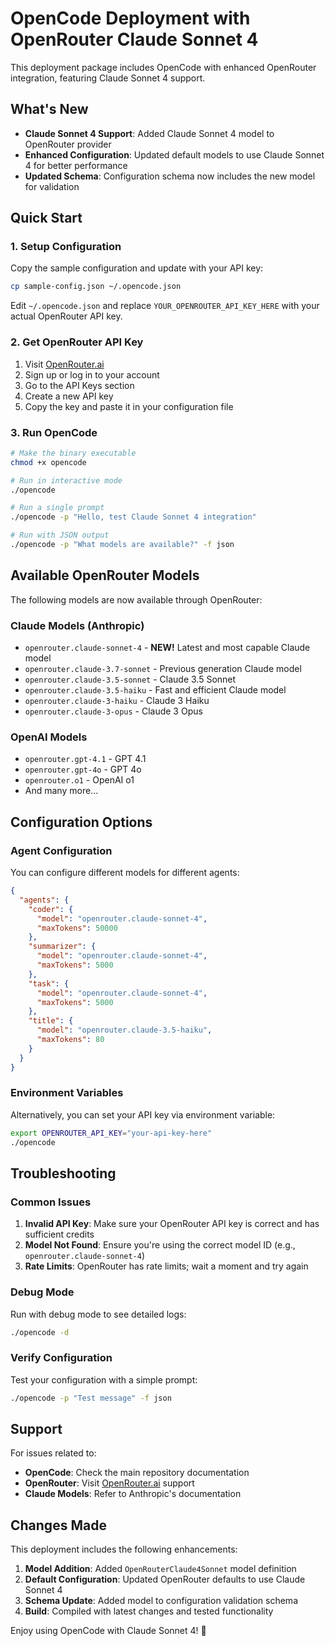# OpenCode Deployment with OpenRouter Claude Sonnet 4

This deployment package includes OpenCode with enhanced OpenRouter integration, featuring Claude Sonnet 4 support.

## What's New

- **Claude Sonnet 4 Support**: Added Claude Sonnet 4 model to OpenRouter provider
- **Enhanced Configuration**: Updated default models to use Claude Sonnet 4 for better performance
- **Updated Schema**: Configuration schema now includes the new model for validation

## Quick Start

### 1. Setup Configuration

Copy the sample configuration and update with your API key:

```bash
cp sample-config.json ~/.opencode.json
```

Edit `~/.opencode.json` and replace `YOUR_OPENROUTER_API_KEY_HERE` with your actual OpenRouter API key.

### 2. Get OpenRouter API Key

1. Visit [OpenRouter.ai](https://openrouter.ai/)
2. Sign up or log in to your account
3. Go to the API Keys section
4. Create a new API key
5. Copy the key and paste it in your configuration file

### 3. Run OpenCode

```bash
# Make the binary executable
chmod +x opencode

# Run in interactive mode
./opencode

# Run a single prompt
./opencode -p "Hello, test Claude Sonnet 4 integration"

# Run with JSON output
./opencode -p "What models are available?" -f json
```

## Available OpenRouter Models

The following models are now available through OpenRouter:

### Claude Models (Anthropic)
- `openrouter.claude-sonnet-4` - **NEW!** Latest and most capable Claude model
- `openrouter.claude-3.7-sonnet` - Previous generation Claude model
- `openrouter.claude-3.5-sonnet` - Claude 3.5 Sonnet
- `openrouter.claude-3.5-haiku` - Fast and efficient Claude model
- `openrouter.claude-3-haiku` - Claude 3 Haiku
- `openrouter.claude-3-opus` - Claude 3 Opus

### OpenAI Models
- `openrouter.gpt-4.1` - GPT 4.1
- `openrouter.gpt-4o` - GPT 4o
- `openrouter.o1` - OpenAI o1
- And many more...

## Configuration Options

### Agent Configuration

You can configure different models for different agents:

```json
{
  "agents": {
    "coder": {
      "model": "openrouter.claude-sonnet-4",
      "maxTokens": 50000
    },
    "summarizer": {
      "model": "openrouter.claude-sonnet-4", 
      "maxTokens": 5000
    },
    "task": {
      "model": "openrouter.claude-sonnet-4",
      "maxTokens": 5000
    },
    "title": {
      "model": "openrouter.claude-3.5-haiku",
      "maxTokens": 80
    }
  }
}
```

### Environment Variables

Alternatively, you can set your API key via environment variable:

```bash
export OPENROUTER_API_KEY="your-api-key-here"
./opencode
```

## Troubleshooting

### Common Issues

1. **Invalid API Key**: Make sure your OpenRouter API key is correct and has sufficient credits
2. **Model Not Found**: Ensure you're using the correct model ID (e.g., `openrouter.claude-sonnet-4`)
3. **Rate Limits**: OpenRouter has rate limits; wait a moment and try again

### Debug Mode

Run with debug mode to see detailed logs:

```bash
./opencode -d
```

### Verify Configuration

Test your configuration with a simple prompt:

```bash
./opencode -p "Test message" -f json
```

## Support

For issues related to:
- **OpenCode**: Check the main repository documentation
- **OpenRouter**: Visit [OpenRouter.ai](https://openrouter.ai/) support
- **Claude Models**: Refer to Anthropic's documentation

## Changes Made

This deployment includes the following enhancements:

1. **Model Addition**: Added `OpenRouterClaude4Sonnet` model definition
2. **Default Configuration**: Updated OpenRouter defaults to use Claude Sonnet 4
3. **Schema Update**: Added model to configuration validation schema
4. **Build**: Compiled with latest changes and tested functionality

Enjoy using OpenCode with Claude Sonnet 4! 🚀
